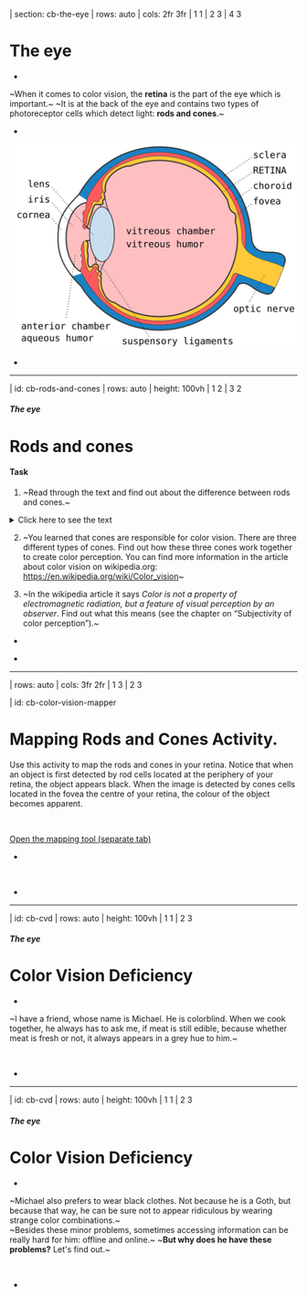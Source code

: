 

| section: cb-the-eye
| rows: auto
| cols: 2fr 3fr
| 1 1
| 2 3
| 4 3


<!-- ##### EXPLAIN  -->
# The eye

-

~When it comes to color vision, the **retina** is the part of the eye which is important.~
~It is at the back of the eye and contains two types of photoreceptor cells which detect light: **rods and cones**.~


-

<figure style="width:100%; height:100%; display:flex; justify-content:center; align-items: flex-start; margin: 0;">
  <img src="./images/eye.svg" />
</figure>

-

<f-next-button title="Rods and cones" />

---













| id: cb-rods-and-cones
| rows: auto
| height: 100vh
| 1 2
| 3 2


<!-- ##### EXPLAIN  -->

##### The eye
# Rods and cones

<!-- <f-hr style="margin:var(--base6) 0" /> -->

#### Task

1. ~Read through the text and find out about the difference between rods and cones.~

<details>
	<summary>Click here to see the text</summary>
  
~Rods and cones contain different light-sensitive pigments which absorb light and undergo a chemical change (“bleaching”) which releases energy. This results in increased permeability of photoreceptor membranes to sodium ions.~

~Sodium ions diffuse into the photoreceptors, creating a generator potential. If a threshold level is reached, an action potential is created in a nearby bipolar neuron. This connects to neurons in the optic nerve which carry impulses to the brain.~

~**Rods** are located in the peripheral parts of the retina and detect light, but not the color of light.~
~Rods are sensitive to dim light. The photosensitive pigment in rods (rhodopsin) bleaches at low light intensity.~

~**Cones** are found closely packed in the fovea. They contain the photosensitive pigment iodopsin.~
~There are three types which are sensitive to red, green and blue lights (see also RGB color model).~
~One cone joins one bipolar neuron, so that, compared to rods, they are less sensitive at low light intensity.~ 
~That’s why you can’t see colors in the dark.~
</details>

2. ~You learned that cones are responsible for color vision. There are three different types of cones. Find out how these three cones work together to create color perception. You can find more information in the article about color vision on wikipedia.org:
https://en.wikipedia.org/wiki/Color_vision~

3. ~In the wikipedia article it says *Color is not a property of electromagnetic radiation, but a feature of visual perception by an observer*. Find out what this means (see the chapter on “Subjectivity of color perception”).~


-

<f-image src="./images/color_blindness_accessibility_6.jpg"  />

<!-- <figure style="width:100%; height:100vh; display:flex; justify-content:center; align-items: center; margin: 0; position:sticky; top: 0;">
  <img src="./images/color_blindness_accessibility_6.jpg" />
</figure> -->

-

<f-next-button />

---






| rows: auto
| cols: 3fr 2fr
| 1 3
| 2 3

| id: cb-color-vision-mapper

# Mapping Rods and Cones Activity.

Use this activity to map the rods and cones in your retina. Notice that when an object is first detected by rod cells located at the periphery of your retina, the object appears black. When the image is detected by cones cells located in the fovea the centre of your retina, the colour of the object becomes apparent.

<br />

<a href="cv-mapper/" target="_blank" class="tertiary">Open the mapping tool (separate tab)</a>

-

<br />

<f-next-button title="Next: color mixing" />

-



---







| id: cb-cvd
| rows: auto
| height: 100vh
| 1 1
| 2 3


<!-- ##### EXPLAIN  -->

##### The eye
# Color Vision Deficiency

<!-- <f-hr style="margin:var(--base6) 0" /> -->

-

~I have a friend, whose name is Michael. He is colorblind. When we cook together, he always has to ask me, if meat is still edible, because whether meat is fresh or not, it always appears in a grey hue to him.~

<br>

-

<f-image src="./images/color_blindness_accessibility_meat.jpg" style="background-position:50% 50%; min-height: 90vh;" />

---

| id: cb-cvd
| rows: auto
| height: 100vh
| 1 1
| 2 3


<!-- ##### EXPLAIN  -->

##### The eye
# Color Vision Deficiency

<!-- <f-hr style="margin:var(--base6) 0" /> -->

-

~Michael also prefers to wear black clothes. Not because he is a Goth, but because that way, he can be sure not to appear ridiculous by wearing strange color combinations.~
<br>
~Besides these minor problems, sometimes accessing information can be really hard for him: offline and online.~
~**But why does he have these problems?** Let's find out.~

<br>

-

<f-image src="./images/color_blindness_accessibility_form.jpg" style="background-position:50% 50%; min-height: 90vh;" />
